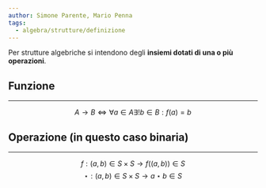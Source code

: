 ```yaml
---
author: Simone Parente, Mario Penna
tags:
  - algebra/strutture/definizione
---
```

Per strutture algebriche si intendono degli **insiemi dotati di una o più operazioni**.
## Funzione
---
$$A \rightarrow B \Leftrightarrow  \forall a \in A \exists! b \in B  : f(a) =b$$
## Operazione (in questo caso binaria)
---
$$f:(a,b) \in S \times S \rightarrow f((a,b)) \in S$$
$$\star : (a,b) \in S \times S \rightarrow a \star b \in S$$